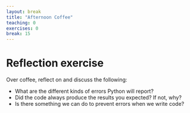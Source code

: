 ```yaml
---
layout: break
title: "Afternoon Coffee"
teaching: 0
exercises: 0
break: 15
---
```

# Reflection exercise

Over coffee, reflect on and discuss the following:
* What are the different kinds of errors Python will report?
* Did the code always produce the results you expected? If not, why?
* Is there something we can do to prevent errors when we write code?
